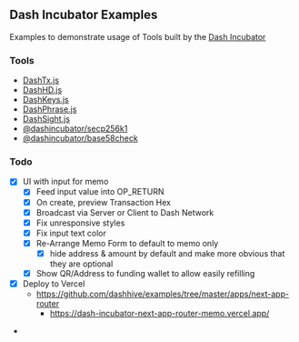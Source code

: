 ## Dash Incubator Examples

Examples to demonstrate usage of Tools built by the [Dash Incubator](https://github.com/dashhive)

### Tools
- [DashTx.js](https://github.com/dashhive/DashTx.js)
- [DashHD.js](https://github.com/dashhive/DashHD.js)
- [DashKeys.js](https://github.com/dashhive/DashKeys.js)
- [DashPhrase.js](https://github.com/dashhive/DashPhrase.js)
- [DashSight.js](https://github.com/dashhive/DashSight.js)
- [@dashincubator/secp256k1](https://github.com/dashhive/secp256k1.js)
- [@dashincubator/base58check](https://github.com/dashhive/base58check.js)

### Todo
- [x] UI with input for memo
  - [x] Feed input value into OP_RETURN
  - [x] On create, preview Transaction Hex
  - [x] Broadcast via Server or Client to Dash Network
  - [x] Fix unresponsive styles
  - [x] Fix input text color
  - [x] Re-Arrange Memo Form to default to memo only
    - [x] hide address & amount by default and make more obvious that they are optional
  - [x] Show QR/Address to funding wallet to allow easily refilling
- [x] Deploy to Vercel
  - https://github.com/dashhive/examples/tree/master/apps/next-app-router
    - https://dash-incubator-next-app-router-memo.vercel.app/
-